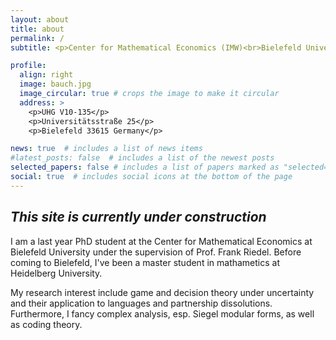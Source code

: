 ```yaml
---
layout: about
title: about
permalink: /
subtitle: <p>Center for Mathematical Economics (IMW)<br>Bielefeld University</p>

profile:
  align: right
  image: bauch.jpg
  image_circular: true # crops the image to make it circular
  address: >
    <p>UHG V10-135</p>
    <p>Universitätsstraße 25</p>
    <p>Bielefeld 33615 Germany</p>

news: true  # includes a list of news items
#latest_posts: false  # includes a list of the newest posts
selected_papers: false # includes a list of papers marked as "selected={true}"
social: true  # includes social icons at the bottom of the page
---
```


## *This site is currently under construction*

I am a last year PhD student at the Center for Mathematical Economics at Bielefeld University under the supervision of Prof. Frank Riedel. Before coming to Bielefeld, I've been a master student in mathametics at Heidelberg University.

<p>My research interest include game and decision theory under uncertainty and their application to languages and partnership dissolutions.<br>Furthermore, I fancy complex analysis, esp. Siegel modular forms, as well as coding theory.</p>

